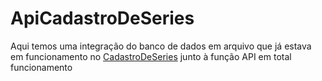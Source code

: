 # ApiCadastroDeSeries

Aqui temos uma integração do banco de dados em arquivo que já estava em funcionamento no [CadastroDeSeries](https://github.com/StephHoel/dotnet/tree/main/CadastroDeSeries) junto à função API em total funcionamento
